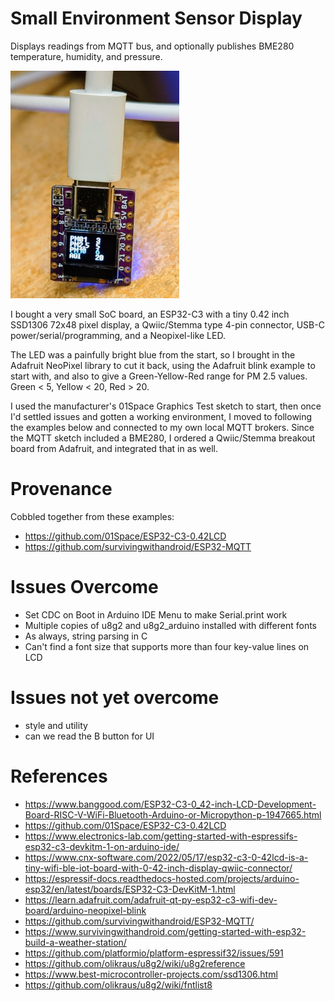 # Small Environment Sensor Display

Displays readings from MQTT bus, and optionally publishes BME280 temperature, humidity, and pressure.

![](docs/dust.jpg)

I bought a very small SoC board, an ESP32-C3 with a tiny 0.42 inch SSD1306 72x48 pixel display, a
Qwiic/Stemma type 4-pin connector, USB-C power/serial/programming, and
a Neopixel-like LED.

The LED was a painfully bright blue from the start, so I brought in the
Adafruit NeoPixel library to cut it back, using the Adafruit blink
example to start with, and also to give a Green-Yellow-Red range for PM 2.5 values. Green < 5, Yellow < 20, Red > 20. 

I used the manufacturer's 01Space Graphics Test sketch to start, then once I'd settled issues and gotten a working environment, I moved to following the examples below and connected to my own local MQTT brokers. Since the MQTT sketch included a BME280, I ordered a Qwiic/Stemma breakout board from Adafruit, and integrated that in as well.

# Provenance
Cobbled together from these examples:
- https://github.com/01Space/ESP32-C3-0.42LCD
- https://github.com/survivingwithandroid/ESP32-MQTT

# Issues Overcome
- Set CDC on Boot in Arduino IDE Menu to make Serial.print work
- Multiple copies of u8g2 and u8g2_arduino installed with different fonts
- As always, string parsing in C
- Can't find a font size that supports more than four key-value lines on LCD

# Issues not yet overcome
- style and utility
- can we read the B button for UI

# References
- https://www.banggood.com/ESP32-C3-0_42-inch-LCD-Development-Board-RISC-V-WiFi-Bluetooth-Arduino-or-Micropython-p-1947665.html
- https://github.com/01Space/ESP32-C3-0.42LCD
- https://www.electronics-lab.com/getting-started-with-espressifs-esp32-c3-devkitm-1-on-arduino-ide/
- https://www.cnx-software.com/2022/05/17/esp32-c3-0-42lcd-is-a-tiny-wifi-ble-iot-board-with-0-42-inch-display-qwiic-connector/
- https://espressif-docs.readthedocs-hosted.com/projects/arduino-esp32/en/latest/boards/ESP32-C3-DevKitM-1.html
- https://learn.adafruit.com/adafruit-qt-py-esp32-c3-wifi-dev-board/arduino-neopixel-blink
- https://github.com/survivingwithandroid/ESP32-MQTT/
- https://www.survivingwithandroid.com/getting-started-with-esp32-build-a-weather-station/
- https://github.com/platformio/platform-espressif32/issues/591 
- https://github.com/olikraus/u8g2/wiki/u8g2reference
- https://www.best-microcontroller-projects.com/ssd1306.html
- https://github.com/olikraus/u8g2/wiki/fntlist8
